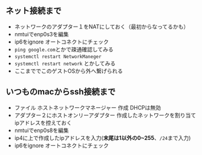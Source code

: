 ## ネット接続まで
- ネットワークのアダプター１をNATにしておく（最初からなってるかも）
- nmtuiでenp0s3を編集
- ip6をignore オートコネクトにチェック
- `ping google.com`とかで疎通確認してみる
- `systemctl restart NetworkManeger`
- `systemctl restart network` とかしてみる
- ここまででこのゲストOSから外へ繋げられる

## いつものmacからssh接続まで
- ファイル ホストネットワークマネージャー 作成 DHCPは無効
- アダプター２にホストオンリーアダプター 作成したネットワークを割り当て ipアドレスを控えておく
- nmtuiでenp0s8を編集
- ip4に上で作成したipアドレスを入力(**末尾は1以外の0~255**、`/24`まで入力)
- ip6をignore オートコネクトにチェック

